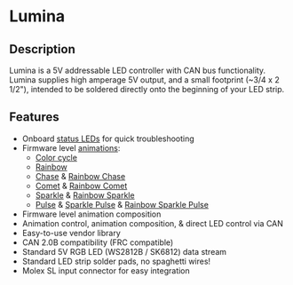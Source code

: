 # Lumina

## Description

Lumina is a 5V addressable LED controller with CAN bus functionality. Lumina supplies high amperage 5V output, and a small footprint (~3/4 x 2 1/2"), intended to be soldered directly onto the beginning of your LED strip.

## Features

- Onboard [status LEDs](./lumina/status_leds) for quick troubleshooting
- Firmware level [animations](./lumina/animation):
    - [Color cycle](./lumina/animation/color_cycle)
    - [Rainbow](./lumina/animation/rainbow)
    - [Chase](./lumina/animation/chase) & [Rainbow Chase](./lumina/animation/chase#animation-chase)
    - [Comet](./lumina/animation/comet) & [Rainbow Comet](./lumina/animation/comet#rainbow-comet)
    - [Sparkle](./lumina/animation/sparkle) & [Rainbow Sparkle](./lumina/animation/sparkle#rainbow-sparkle)
    - [Pulse](./lumina/animation/pulse) & [Sparkle Pulse](./lumina/animation/pulse#sparkle-pulse) & [Rainbow Sparkle Pulse](./lumina/animation/pulse#rainbow-sparkle-pulse)
- Firmware level animation composition
- Animation control, animation composition, & direct LED control via CAN
- Easy-to-use vendor library
- CAN 2.0B compatibility (FRC compatible)
- Standard 5V RGB LED (WS2812B / SK6812) data stream
- Standard LED strip solder pads, no spaghetti wires!
- Molex SL input connector for easy integration
